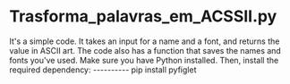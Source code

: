 # Trasforma_palavras_em_ACSSII.py

It's a simple code. It takes an input for a name and a font, and returns the value in ASCII art. 
The code also has a function that saves the names and fonts you've used.
Make sure you have Python installed. Then, install the required dependency: ---------- pip install pyfiglet
